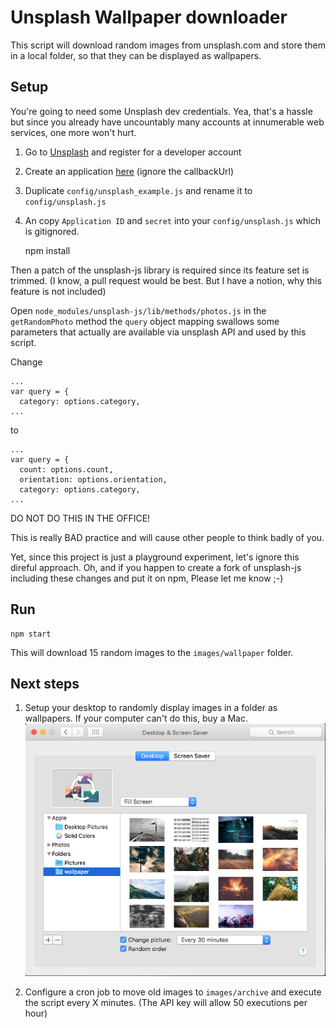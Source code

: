 # Unsplash Wallpaper downloader

This script will download random images from unsplash.com 
and store them in a local folder, so that they can be displayed as wallpapers.
 
 
## Setup
 
You're going to need some Unsplash dev credentials. 
Yea, that's a hassle but since you already have uncountably many accounts
at innumerable web services, one more won't hurt.
 
1. Go to [Unsplash](https://unsplash.com/developers) and register for a developer account
2. Create an application [here](https://unsplash.com/oauth/applications) (ignore the callbackUrl)
3. Duplicate `config/unsplash_example.js` and rename it to `config/unsplash.js`
3. An copy `Application ID` and `secret` into your `config/unsplash.js` which is gitignored.

 
    npm install
    
Then a patch of the unsplash-js library is required since its feature set is trimmed. 
(I know, a pull request would be best. But I have a notion, why this feature is not included)


Open `node_modules/unsplash-js/lib/methods/photos.js` in the `getRandomPhoto` method the `query` object mapping 
swallows some parameters that actually are available via unsplash API and used by this script.

Change
 
    ...
    var query = {
      category: options.category,
    ...  

to

    ...
    var query = {
      count: options.count,
      orientation: options.orientation,
      category: options.category,
    ...  

DO NOT DO THIS IN THE OFFICE!

This is really BAD practice and will cause other people to think badly of you.
 
Yet, since this project is just a playground experiment, let's ignore this direful approach. 
Oh, and if you happen to create a fork of unsplash-js including these changes and put it on npm, Please let me know ;-)
 

## Run

    npm start

This will download 15 random images to the `images/wallpaper` folder.


## Next steps

1. Setup your desktop to randomly display images in a folder as wallpapers. If your computer can't do this, buy a Mac.
![Select the wallpaper folder in System Preferences - Desktop and Screen Saver](./doc/osx-display-settings.png "System Preferences - Desktop and Screen Saver")


2. Configure a cron job to move old images to `images/archive` and execute the script every X minutes. (The API key will allow 50 executions per hour)